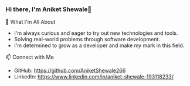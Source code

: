 ### Hi there, I'm Aniket Shewale👋


🌱 What I'm All About
- I'm always curious and eager to try out new technologies and tools.
- Solving real-world problems through software development.
- I'm determined to grow as a developer and make my mark in this field.

📫 Connect with Me

- GitHub: https://github.com/AniketShewale266
- LinkedIn: https://www.linkedin.com/in/aniket-shewale-193118233/

